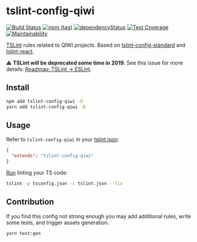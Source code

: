 # tslint-config-qiwi
[![Build Status](https://travis-ci.com/qiwi/tslint-config-qiwi.svg?branch=master)](https://travis-ci.com/qiwi/tslint-config-qiwi)
[![npm (tag)](https://img.shields.io/npm/v/tslint-config-qiwi/latest.svg)](https://www.npmjs.com/package/tslint-config-qiwi)
[![dependencyStatus](https://img.shields.io/david/qiwi/tslint-config-qiwi.svg?maxAge=300)](https://david-dm.org/qiwi/tslint-config-qiwi)
[![Test Coverage](https://api.codeclimate.com/v1/badges/e7fdc4e135133bfb5370/test_coverage)](https://codeclimate.com/github/qiwi/tslint-config-qiwi/test_coverage)
[![Maintainability](https://api.codeclimate.com/v1/badges/e7fdc4e135133bfb5370/maintainability)](https://codeclimate.com/github/qiwi/tslint-config-qiwi/maintainability)

[TSLint](https://github.com/palantir/tslint/) rules related to QIWI projects. Based on [tslint-config-standard](https://github.com/blakeembrey/tslint-config-standard) and [tslint-react](https://github.com/palantir/tslint-react).

:warning: __TSLint will be deprecated some time in 2019__. See this issue for more details: [Roadmap: TSLint &rarr; ESLint](https://github.com/palantir/tslint/issues/4534).
## Install
```bash
npm add tslint-config-qiwi -D
yarn add tslint-config-qiwi -D
```

## Usage
Refer to `tslint-config-qiwi` in your [tslint.json](https://palantir.github.io/tslint/usage/configuration/):
```json
{
  "extends": "tslint-config-qiwi"
}
```
[Run](https://palantir.github.io/tslint/usage/cli/) linting your TS code:
```bash
tslint -p tsconfig.json -c tslint.json --fix
```

## Contribution
If you find this config not strong enough you may add additional rules, write some tests, and trigger assets generation.
```bash
yarn test:gen
```
